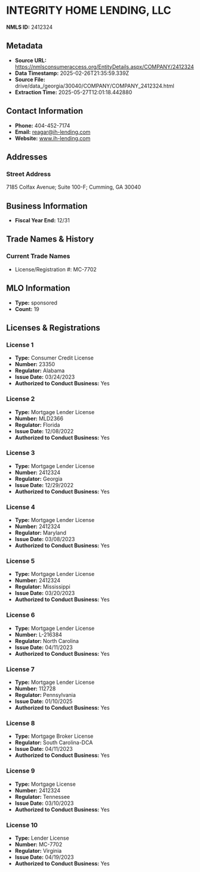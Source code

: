 # INTEGRITY HOME LENDING, LLC

**NMLS ID:** 2412324

## Metadata
- **Source URL:** https://nmlsconsumeraccess.org/EntityDetails.aspx/COMPANY/2412324
- **Data Timestamp:** 2025-02-26T21:35:59.339Z
- **Source File:** drive/data_/georgia/30040/COMPANY/COMPANY_2412324.html
- **Extraction Time:** 2025-05-27T12:01:18.442880

## Contact Information
- **Phone:** 404-452-7174
- **Email:** reagar@ih-lending.com
- **Website:** www.ih-lending.com

## Addresses
### Street Address
7185 Colfax Avenue; Suite 100-F; Cumming, GA 30040

## Business Information
- **Fiscal Year End:** 12/31

## Trade Names & History
### Current Trade Names
- License/Registration #: MC-7702

## MLO Information
- **Type:** sponsored
- **Count:** 19

## Licenses & Registrations

### License 1
- **Type:** Consumer Credit License
- **Number:** 23350
- **Regulator:** Alabama
- **Issue Date:** 03/24/2023
- **Authorized to Conduct Business:** Yes

### License 2
- **Type:** Mortgage Lender License
- **Number:** MLD2366
- **Regulator:** Florida
- **Issue Date:** 12/08/2022
- **Authorized to Conduct Business:** Yes

### License 3
- **Type:** Mortgage Lender License
- **Number:** 2412324
- **Regulator:** Georgia
- **Issue Date:** 12/29/2022
- **Authorized to Conduct Business:** Yes

### License 4
- **Type:** Mortgage Lender License
- **Number:** 2412324
- **Regulator:** Maryland
- **Issue Date:** 03/08/2023
- **Authorized to Conduct Business:** Yes

### License 5
- **Type:** Mortgage Lender License
- **Number:** 2412324
- **Regulator:** Mississippi
- **Issue Date:** 03/20/2023
- **Authorized to Conduct Business:** Yes

### License 6
- **Type:** Mortgage Lender License
- **Number:** L-216384
- **Regulator:** North Carolina
- **Issue Date:** 04/11/2023
- **Authorized to Conduct Business:** Yes

### License 7
- **Type:** Mortgage Lender License
- **Number:** 112728
- **Regulator:** Pennsylvania
- **Issue Date:** 01/10/2025
- **Authorized to Conduct Business:** Yes

### License 8
- **Type:** Mortgage Broker License
- **Regulator:** South Carolina-DCA
- **Issue Date:** 04/11/2023
- **Authorized to Conduct Business:** Yes

### License 9
- **Type:** Mortgage License
- **Number:** 2412324
- **Regulator:** Tennessee
- **Issue Date:** 03/10/2023
- **Authorized to Conduct Business:** Yes

### License 10
- **Type:** Lender License
- **Number:** MC-7702
- **Regulator:** Virginia
- **Issue Date:** 04/19/2023
- **Authorized to Conduct Business:** Yes
